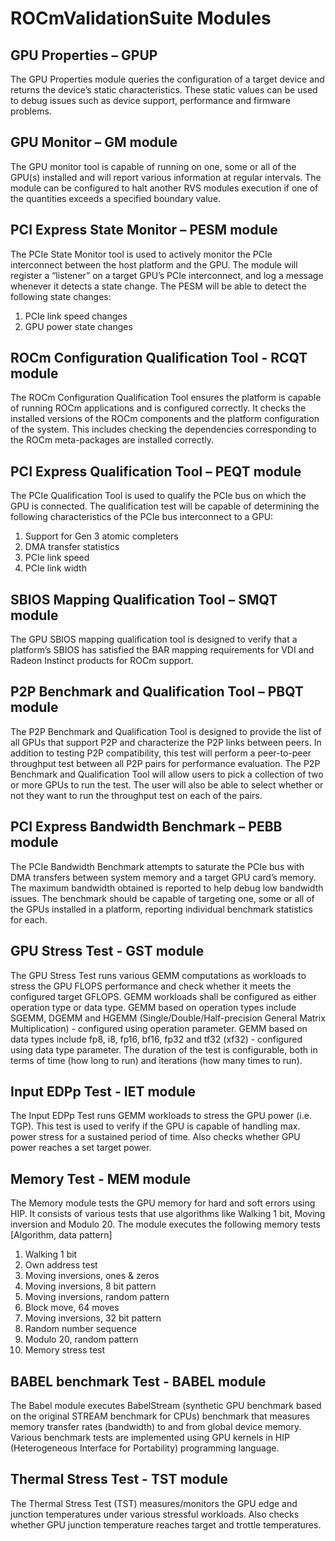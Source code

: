 # ROCmValidationSuite Modules


## GPU Properties – GPUP
The GPU Properties module queries the configuration of a target device and returns the device’s static characteristics. These static values can be used to debug issues such as device support, performance and firmware problems.

## GPU Monitor – GM module
The GPU monitor tool is capable of running on one, some or all of the GPU(s) installed and will report various information at regular intervals. The module can be configured to halt another RVS modules execution if one of the quantities exceeds a specified boundary value.

## PCI Express State Monitor – PESM module
The PCIe State Monitor tool is used to actively monitor the PCIe interconnect between the host platform and the GPU. The module will register a “listener” on a target GPU’s PCIe interconnect, and log a message whenever it detects a state change. The PESM will be able to detect the following state changes:

1.	PCIe link speed changes
2.	GPU power state changes

## ROCm Configuration Qualification Tool - RCQT module
The ROCm Configuration Qualification Tool ensures the platform is capable of running ROCm applications and is configured correctly. It checks the installed versions of the ROCm components and the platform configuration of the system. This includes checking the dependencies corresponding to the ROCm meta-packages are installed correctly.

## PCI Express Qualification Tool – PEQT module
The PCIe Qualification Tool is used to qualify the PCIe bus on which the GPU is connected. The qualification test will be capable of determining the following characteristics of the PCIe bus interconnect to a GPU:

1.	Support for Gen 3 atomic completers
2.	DMA transfer statistics
3.	PCIe link speed
4.	PCIe link width

## SBIOS Mapping Qualification Tool – SMQT module
The GPU SBIOS mapping qualification tool is designed to verify that a platform’s SBIOS has satisfied the BAR mapping requirements for VDI and Radeon Instinct products for ROCm support.

## P2P Benchmark and Qualification Tool – PBQT module
The P2P Benchmark and Qualification Tool is designed to provide the list of all GPUs that support P2P and characterize the P2P links between peers. In addition to testing P2P compatibility, this test will perform a peer-to-peer throughput test between all P2P pairs for performance evaluation. The P2P Benchmark and Qualification Tool will allow users to pick a collection of two or more GPUs to run the test. The user will also be able to select whether or not they want to run the throughput test on each of the pairs.

## PCI Express Bandwidth Benchmark – PEBB module
The PCIe Bandwidth Benchmark attempts to saturate the PCIe bus with DMA transfers between system memory and a target GPU card’s memory. The maximum bandwidth obtained is reported to help debug low bandwidth issues. The benchmark should be capable of targeting one, some or all of the GPUs installed in a platform, reporting individual benchmark statistics for each.

## GPU Stress Test - GST module
The GPU Stress Test runs various GEMM computations as workloads to stress the GPU FLOPS performance and check whether it meets the configured target GFLOPS. GEMM workloads shall be configured as either operation type or data type. GEMM based on operation types include SGEMM, DGEMM and HGEMM (Single/Double/Half-precision General Matrix Multiplication) - configured using operation parameter. GEMM based on data types include fp8, i8, fp16, bf16, fp32 and  tf32 (xf32) - configured using data type parameter. The duration of the test is configurable, both in terms of time (how long to run) and iterations (how many times to run).

## Input EDPp Test - IET module
The Input EDPp Test runs GEMM workloads to stress the GPU power (i.e. TGP). This test is used to verify if the GPU is capable of handling max. power stress for a sustained period of time. Also checks whether GPU power reaches a set target power.

## Memory Test - MEM module
The Memory module tests the GPU memory for hard and soft errors using HIP. It consists of various tests that use algorithms like Walking 1 bit, Moving inversion and Modulo 20. The module executes the following memory tests [Algorithm, data pattern]

1. Walking 1 bit
2. Own address test
3. Moving inversions, ones & zeros
4. Moving inversions, 8 bit pattern
5. Moving inversions, random pattern
6. Block move, 64 moves
7. Moving inversions, 32 bit pattern
8. Random number sequence
9. Modulo 20, random pattern
10. Memory stress test

## BABEL benchmark Test - BABEL module
The Babel module executes BabelStream (synthetic GPU benchmark based on the original STREAM benchmark for CPUs) benchmark that measures memory transfer rates (bandwidth) to and from global device memory. Various benchmark tests are implemented using GPU kernels in HIP (Heterogeneous Interface for Portability) programming language.

## Thermal Stress Test - TST module
The Thermal Stress Test (TST) measures/monitors the GPU edge and junction temperatures under various stressful workloads. Also checks whether GPU junction temperature reaches target and trottle temperatures.

